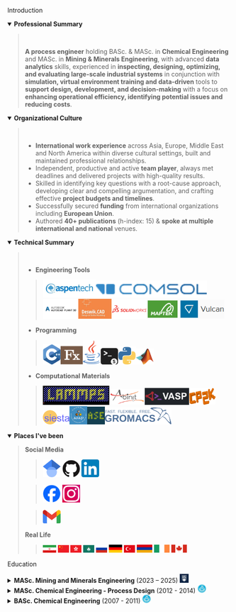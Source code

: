 Introduction



<details open>
  <summary><strong>Professional Summary</strong></summary>
       
 > <br>     
 > 
 > **A process engineer** holding BASc. & MASc. in **Chemical Engineering** and MASc. in **Mining & Minerals Engineering**, with advanced **data analytics** skills, experienced in **inspecting, designing, optimizing, and evaluating large-scale industrial systems** in conjunction with **simulation, virtual environment training and data-driven** tools to **support design, development, and decision-making** with a focus on **enhancing operational efficiency, identifying potential issues and reducing costs**.     
 >     
</details>


<details open>
  <summary><strong>Organizational Culture</strong></summary>       

 > <br>     
 >       
 > - **International work experience** across Asia, Europe, Middle East and North America within diverse cultural settings, built and maintained professional relationships.                               
 > - Independent, productive and active **team player**, always met deadlines and delivered projects with high-quality results.       
 > - Skilled in identifying key questions with a root-cause approach, developing clear and compelling argumentation, and crafting effective **project budgets and timelines**.            
 > - Successfully secured **funding** from international organizations including **European Union**.                 
 > - Authored **40+ publications** (h-index: 15) & **spoke at multiple international and national** venues.                               
</details>                      


<details open>
  <summary>
  <strong>Technical Summary</strong>
  </summary>
            
 > <br>      
 >    
 > - **Engineering Tools**                     
 >> <img src="./assets/technical/AspenTech.webp" width="120"><img src="./assets/technical/COMSOL.png" width="250"><img src="./assets/technical/AutodeskpP3D.png" width="80"><img src="./assets/technical/Deswik.jpg" width="75"><img src="./assets/technical/SolidWorks.png" width="80"><img src="./assets/technical/Vulcan.png" width="175">         
 >    
 > - **Programming**         
 >> <img src="./assets/technical/CPP.png" width="40"><img src="./assets/technical/Fx.png" width="50"><img src="./assets/technical/Java.png" width="40"><img src="./assets/technical/bash.png" width="40"><img src="./assets/technical/Python.png" width="40"><img src="./assets/technical/MATLAB.png" width="40">        
 >       
 > - **Computational Materials**            
 >> <img src="./assets/technical/LAMMPS.gif" width="150"><img src="./assets/technical/ABINIT.png" width="80"><img src="./assets/technical/VASP.png" width="100"><img src="./assets/technical/CP2K.png" width="60"><img src="./assets/technical/SIESTA.png" width="60"><img src="./assets/technical/ASAP.png" width="40"><img src="./assets/technical/ASE.png" width="40"><img src="./assets/technical/GROMACS.png" width="150">       
>       
</details>


<details open>
  <summary>
  <strong>Places I've been</strong>
  </summary>               
     
  > **Social Media**      
  >> [<img src="./assets/socials/Google_Scholar.png" width="40">](https://scholar.google.com/citations?hl=en&user=DZzc424AAAAJ&view_op=list_works&sortby=pubdate) [<img src="./assets/socials/GitHub.png" width="40">](https://github.com/makhsry) [<img src="./assets/socials/LinkedIn.png" width="40">](https://www.linkedin.com/in/makhansary/)   
  > 
  >> [<img src="./assets/socials/Facebook.png" width="40">](https://www.facebook.com/makhansary) [<img src="./assets/socials/Instagram.png" width="40">](https://www.instagram.com/makhansary/)  
  >        
  >> [<img src="./assets/socials/Gmail.png" width="40">](mailto:miladasgarpour@gmail.com)   
  >          
  > **Real Life**      
  >> <img src="./assets/flags/Iran.png" width="30"> <img src="./assets/flags/China.png" width="25"> <img src="./assets/flags/HongKong.png" width="25"> <img src="./assets/flags/Macau.png" width="25"> <img src="./assets/flags/Russia.png" width="25"> <img src="./assets/flags/Germany.png" width="30"> <img src="./assets/flags/Turkey.png" width="25"> <img src="./assets/flags/Armenia.png" width="35"> <img src="./assets/flags/Ireland.png" width="35"> <img src="./assets/flags/Canada.png" width="35">  
  >       
</details>        


Education



<details>
  <summary>
  <strong>MASc. Mining and Minerals Engineering</strong> (2023 – 2025) <img src="./assets/degrees/UBC.png" width="20"> 
  </summary>
  
  > [The University of British Columbia](https://www.ubc.ca/)
  >   
  > **Project**     
  >> Microwave assisted drying of minerals, with [Dr. Ali G. Madiseh](https://scholar.google.com/citations?user=37lpUjsAAAAJ&hl=en)
  >
  > **Project Goal**
  >> **Retrofitting of conventional drying unit operations** at a local industrial mining partner.
  >      
  > **Project Summary**
  >> Inspected and evaluated, experimentally and numerically (via Finite Element Modeling in COMSOL), the **feasibility and applicability** of microwave-based heating systems at a local **mining industrial partner** for the **retrofitting of conventional drying unit operations**.
  > 
  > **Tasks Performed**     
  >> - Performed experimental and numerical analysis of **mineral drying behavior under microwave exposure**. 
  >> - Utilized **finite element modeling** (FEM) to simulate heat and mass transfer during drying at various microwave power levels and **mineral types**. 
  >> - Conducted comprehensive **energy demand analysis** to evaluate **potential savings** compared to traditional kiln operations.       
  >       
  > **Skills**
  >> Energy Demand Analysis · Exergy & Pinch · COMSOL · FEM analysis · Computational Electromagnetism · Heat Transfer       

</details> 


<details>
  <summary>
  <strong>MASc. Chemical Engineering - Process Design</strong> (2012 - 2014) <img src="./assets/degrees/UoT.jpg" width="20">
  </summary>

  > [University of Tehran](https://ut.ac.ir/en)
  >   
  > **Project** 
  >> Thermo-kinetic modeling of the wet phase inversion process for polymeric membranes fabrication, with [Dr. Mohammad Ali Aroon](https://scholar.google.com/citations?user=IxP_tLUAAAAJ&hl=en)
  >
  > **Project Goal**
  >> Developed a **comprehensive thermo-kinetic model** to simulate the wet phase inversion process for fabricating polymeric membranes, focusing on Multiphysics coupling and accurate prediction of **polymeric flat-sheet membrane structure evolution**.     
  > 
  > **Tasks Performed**   
  >> - Constructed and solved **coupled heat, mass, and momentum transport models under non-equilibrium thermodynamics**, incorporating **moving boundary conditions in multiphase, multicomponent porous systems**.
  >> - Formulated and implemented **partial and ordinary differential equation solvers (PDE/ODE)** to capture the transient dynamics of solvent-nonsolvent exchange and polymer precipitation.
  >> - Wrote custom **code in Fortran, MATLAB, and C++** for high-fidelity numerical simulations and sensitivity analyses.
  >> - **Validated computational results against experimental measurements**, achieving strong agreement in membrane morphology predictions.
  >> - Gained insight into phase separation kinetics, diffusion mechanisms, and the impact of process parameters on membrane performance and structure.
  > 
  > **Skills** 
  >> C++ · Fortran · MATLAB · Transport Phenomena · Numerical Simulation · Mathematical Modeling · Polymer Physics                             

</details>    


<details>
  <summary>
  <strong>BASc. Chemical Engineering</strong> (2007 - 2011) <img src="./assets/degrees/UoT.jpg" width="20">
  </summary>

  > [University of Tehran](https://ut.ac.ir/en)
  >   
  > **Project**    
  >> Simulation and cost evaluation of hot section of BIPC olefin plant, with [Dr. Nasim Tahouni](https://scholar.google.com/citations?user=jWEhjFcAAAAJ&hl=en)
  >
  > **Project Goal**
  >> Used **Aspen Hysys** and **Aspen Plus** to evaluate **retrofitting** of industrial scale **petroleum refinery** complex by producing process flow diagram (**PFD**), piping/process & instrumentation diagram (**P&ID**), **cost** and **utility**, pinch and exergy.      
  > 
  > **Tasks Performed**       
  >> - Simulated existing and proposed **process configurations using Aspen HYSYS and Aspen Plus**, focusing on optimizing reactor and separation systems for olefin recovery.      
  >> - Developed and **documented detailed Process Flow Diagrams (PFDs) and Piping & Instrumentation Diagrams (P&IDs)** to map unit operations, control loops, and equipment connectivity.
  >> - Performed **equipment sizing and specification** for heat exchangers, reactors, compressors, and distillation columns based on simulated operating conditions.
  >> - Conducted **cost estimation and utility analysis** (CAPEX and OPEX) to support retrofitting and procurement decisions.
  >> - Applied **pinch analysis and exergy analysis** to evaluate and enhance energy integration and thermodynamic efficiency across the system.
  >> - Assessed **retrofitting feasibility** by integrating performance data, economic viability, and process safety considerations.    
  >      
  > **Skills**
  >> Aspen HYSYS · Aspen Plus · Aspen Dynamics · Chemical Engineering · Process Simulation · Cost-Benefit Analysis · Exergy                               

</details>    


